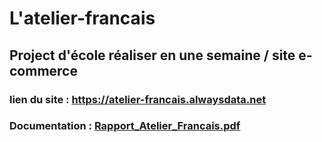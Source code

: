 <h1>L'atelier-francais</h1>
<h2>Project d'école réaliser en une semaine / site e-commerce</h3>

<h3>lien du site : <a href="https://atelier-francais.alwaysdata.net">https://atelier-francais.alwaysdata.net</a></h3>
<h3>Documentation : <a href="Rapport_Atelier_Francais.pdf">Rapport_Atelier_Francais.pdf</a></h3>
